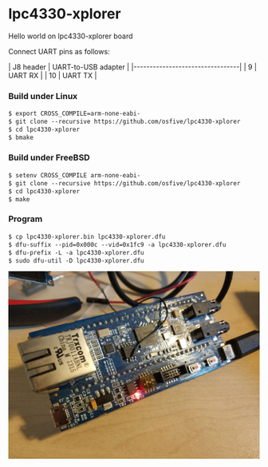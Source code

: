 # lpc4330-xplorer
Hello world on lpc4330-xplorer board

Connect UART pins as follows:

| J8 header | UART-to-USB adapter |
|---------------------------------|
|         9 |             UART RX |
|        10 |             UART TX |

### Build under Linux

    $ export CROSS_COMPILE=arm-none-eabi-
    $ git clone --recursive https://github.com/osfive/lpc4330-xplorer
    $ cd lpc4330-xplorer
    $ bmake

### Build under FreeBSD

    $ setenv CROSS_COMPILE arm-none-eabi-
    $ git clone --recursive https://github.com/osfive/lpc4330-xplorer
    $ cd lpc4330-xplorer
    $ make

### Program
    $ cp lpc4330-xplorer.bin lpc4330-xplorer.dfu
    $ dfu-suffix --pid=0x000c --vid=0x1fc9 -a lpc4330-xplorer.dfu
    $ dfu-prefix -L -a lpc4330-xplorer.dfu
    $ sudo dfu-util -D lpc4330-xplorer.dfu

![alt text](https://raw.githubusercontent.com/osfive/lpc4330-xplorer/master/images/lpc4330-xplorer.jpg)
